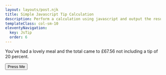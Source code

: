 ```yaml
---
layout: layouts/post.njk
title: Simple Javascript Tip Calculation
description: Perform a calculation using javascript and output the results.
templateClass: col-sm-10
eleventyNavigation:
  key: JsTip
  order: 6
---
```


<p>You've had a lovely meal and the total came to £67.56 not including a tip of 20 percent.</p>
<p id="tipText"></p>

<button type="button" class="btn btn-info" onclick="calcTip()">Press Me</button>

